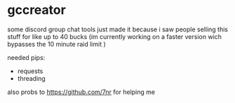 # gccreator




some discord group chat tools just made it because i saw people selling this stuff for like up to 40 bucks 
(im currently working on a faster version wich bypasses the 10 minute raid limit )


needed pips: 
- requests
- threading

also probs to https://github.com/7nr for helping me


